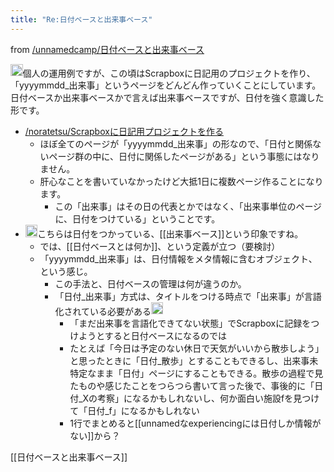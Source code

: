 ```yaml
---
title: "Re:日付ベースと出来事ベース"
---
```


from [/unnamedcamp/日付ベースと出来事ベース](https://scrapbox.io/unnamedcamp/日付ベースと出来事ベース)

<img src='https://scrapbox.io/api/pages/unnamedcamp/nora/icon' alt='/unnamedcamp/nora.icon' height="19.5"/>個人の運用例ですが、この頃はScrapboxに日記用のプロジェクトを作り、「yyyymmdd_出来事」というページをどんどん作っていくことにしています。日付ベースか出来事ベースかで言えば出来事ベースですが、日付を強く意識した形です。
- [/noratetsu/Scrapboxに日記用プロジェクトを作る](https://scrapbox.io/noratetsu/Scrapboxに日記用プロジェクトを作る)
    - ほぼ全てのページが「yyyymmdd_出来事」の形なので、「日付と関係ないページ群の中に、日付に関係したページがある」という事態にはなりません。
    - 肝心なことを書いていなかったけど大抵1日に複数ページ作ることになります。
        - この「出来事」はその日の代表とかではなく、「出来事単位のページに、日付をつけている」ということです。
- <img src='https://scrapbox.io/api/pages/unnamedcamp/rashita/icon' alt='/unnamedcamp/rashita.icon' height="19.5"/>こちらは日付をつかっている、[[出来事ベース]]という印象ですね。
    - では、[[日付ベースとは何か]]、という定義が立つ（要検討）
    - 「yyyymmdd_出来事」は、日付情報をメタ情報に含むオブジェクト、という感じ。
        - この手法と、日付ベースの管理は何が違うのか。
        - 「日付_出来事」方式は、タイトルをつける時点で「出来事」が言語化されている必要がある<img src='https://scrapbox.io/api/pages/unnamedcamp/nishio/icon' alt='/unnamedcamp/nishio.icon' height="19.5"/>
            - 「まだ出来事を言語化できてない状態」でScrapboxに記録をつけようとすると日付ベースになるのでは
            - たとえば「今日は予定のない休日で天気がいいから散歩しよう」と思ったときに「日付_散歩」とすることもできるし、出来事未特定なまま「日付」ページにすることもできる。散歩の過程で見たものや感じたことをつらつら書いて言った後で、事後的に「日付_Xの考察」になるかもしれないし、何か面白い施設fを見つけて「日付_f」になるかもしれない
            - 1行でまとめると[[unnamedなexperiencingには日付しか情報がない]]から？

[[日付ベースと出来事ベース]]
